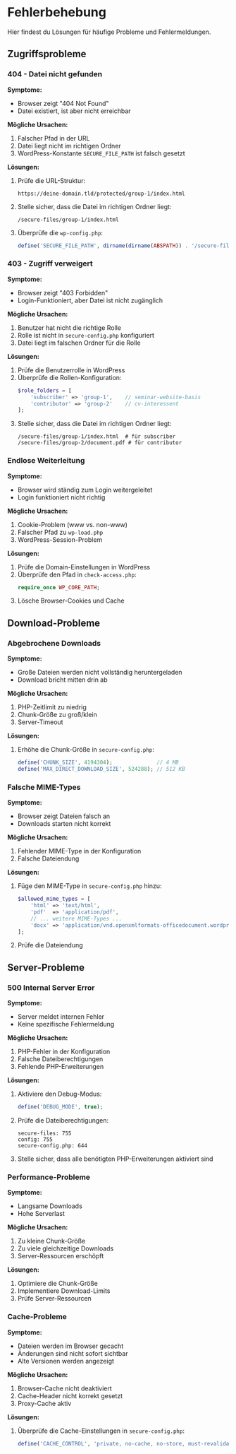 # Fehlerbehebung

Hier findest du Lösungen für häufige Probleme und Fehlermeldungen.

## Zugriffsprobleme

### 404 - Datei nicht gefunden

**Symptome:**
- Browser zeigt "404 Not Found"
- Datei existiert, ist aber nicht erreichbar

**Mögliche Ursachen:**
1. Falscher Pfad in der URL
2. Datei liegt nicht im richtigen Ordner
3. WordPress-Konstante `SECURE_FILE_PATH` ist falsch gesetzt

**Lösungen:**
1. Prüfe die URL-Struktur:
   ```
   https://deine-domain.tld/protected/group-1/index.html
   ```
2. Stelle sicher, dass die Datei im richtigen Ordner liegt:
   ```
   /secure-files/group-1/index.html
   ```
3. Überprüfe die `wp-config.php`:
   ```php
   define('SECURE_FILE_PATH', dirname(dirname(ABSPATH)) . '/secure-files');
   ```

### 403 - Zugriff verweigert

**Symptome:**
- Browser zeigt "403 Forbidden"
- Login-Funktioniert, aber Datei ist nicht zugänglich

**Mögliche Ursachen:**
1. Benutzer hat nicht die richtige Rolle
2. Rolle ist nicht in `secure-config.php` konfiguriert
3. Datei liegt im falschen Ordner für die Rolle

**Lösungen:**
1. Prüfe die Benutzerrolle in WordPress
2. Überprüfe die Rollen-Konfiguration:
   ```php
   $role_folders = [
       'subscriber' => 'group-1',    // seminar-website-basis
       'contributor' => 'group-2'    // cv-interessent
   ];
   ```
3. Stelle sicher, dass die Datei im richtigen Ordner liegt:
   ```
   /secure-files/group-1/index.html  # für subscriber
   /secure-files/group-2/document.pdf # für contributor
   ```

### Endlose Weiterleitung

**Symptome:**
- Browser wird ständig zum Login weitergeleitet
- Login funktioniert nicht richtig

**Mögliche Ursachen:**
1. Cookie-Problem (www vs. non-www)
2. Falscher Pfad zu `wp-load.php`
3. WordPress-Session-Problem

**Lösungen:**
1. Prüfe die Domain-Einstellungen in WordPress
2. Überprüfe den Pfad in `check-access.php`:
   ```php
   require_once WP_CORE_PATH;
   ```
3. Lösche Browser-Cookies und Cache

## Download-Probleme

### Abgebrochene Downloads

**Symptome:**
- Große Dateien werden nicht vollständig heruntergeladen
- Download bricht mitten drin ab

**Mögliche Ursachen:**
1. PHP-Zeitlimit zu niedrig
2. Chunk-Größe zu groß/klein
3. Server-Timeout

**Lösungen:**
1. Erhöhe die Chunk-Größe in `secure-config.php`:
   ```php
   define('CHUNK_SIZE', 4194304);              // 4 MB
   define('MAX_DIRECT_DOWNLOAD_SIZE', 524288); // 512 KB
   ```

### Falsche MIME-Types

**Symptome:**
- Browser zeigt Dateien falsch an
- Downloads starten nicht korrekt

**Mögliche Ursachen:**
1. Fehlender MIME-Type in der Konfiguration
2. Falsche Dateiendung

**Lösungen:**
1. Füge den MIME-Type in `secure-config.php` hinzu:
   ```php
   $allowed_mime_types = [
       'html' => 'text/html',
       'pdf'  => 'application/pdf',
       // ... weitere MIME-Types ...
       'docx' => 'application/vnd.openxmlformats-officedocument.wordprocessingml.document'
   ];
   ```
2. Prüfe die Dateiendung

## Server-Probleme

### 500 Internal Server Error

**Symptome:**
- Server meldet internen Fehler
- Keine spezifische Fehlermeldung

**Mögliche Ursachen:**
1. PHP-Fehler in der Konfiguration
2. Falsche Dateiberechtigungen
3. Fehlende PHP-Erweiterungen

**Lösungen:**
1. Aktiviere den Debug-Modus:
   ```php
   define('DEBUG_MODE', true);
   ```
2. Prüfe die Dateiberechtigungen:
   ```
   secure-files: 755
   config: 755
   secure-config.php: 644
   ```
3. Stelle sicher, dass alle benötigten PHP-Erweiterungen aktiviert sind

### Performance-Probleme

**Symptome:**
- Langsame Downloads
- Hohe Serverlast

**Mögliche Ursachen:**
1. Zu kleine Chunk-Größe
2. Zu viele gleichzeitige Downloads
3. Server-Ressourcen erschöpft

**Lösungen:**
1. Optimiere die Chunk-Größe
2. Implementiere Download-Limits
3. Prüfe Server-Ressourcen

### Cache-Probleme

**Symptome:**
- Dateien werden im Browser gecacht
- Änderungen sind nicht sofort sichtbar
- Alte Versionen werden angezeigt

**Mögliche Ursachen:**
1. Browser-Cache nicht deaktiviert
2. Cache-Header nicht korrekt gesetzt
3. Proxy-Cache aktiv

**Lösungen:**
1. Überprüfe die Cache-Einstellungen in `secure-config.php`:
   ```php
   define('CACHE_CONTROL', 'private, no-cache, no-store, must-revalidate');
   ```